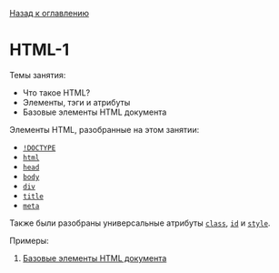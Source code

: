 [Назад к оглавлению](https://github.com/Vladislav-Lyuminarskiy/Web-course)

# HTML-1

Темы занятия:
- Что такое HTML?
- Элементы, тэги и атрибуты
- Базовые элементы HTML документа

Элементы HTML, разобранные на этом занятии:
- [`!DOCTYPE`](http://htmlbook.ru/html/!doctype)
- [`html`](http://htmlbook.ru/html/html)
- [`head`](http://htmlbook.ru/html/head)
- [`body`](http://htmlbook.ru/html/body)
- [`div`](http://htmlbook.ru/html/div)
- [`title`](http://htmlbook.ru/html/title)
- [`meta`](http://htmlbook.ru/html/meta)

Также были разобраны универсальные атрибуты [`class`](http://htmlbook.ru/html/attr/class), [`id`](http://htmlbook.ru/html/attr/id) и [`style`](http://htmlbook.ru/html/attr/style).

Примеры:
1. [Базовые элементы HTML документа](https://github.com/Vladislav-Lyuminarskiy/Web-course/tree/master/01-HTML-1/01)
